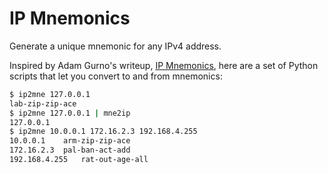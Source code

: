 # IP Mnemonics

Generate a unique mnemonic for any IPv4 address.

Inspired by Adam Gurno's writeup, [IP Mnemonics](http://gurno.com/adam/mne/),
here are a set of Python scripts that let you convert to and from mnemonics:

```sh
$ ip2mne 127.0.0.1
lab-zip-zip-ace
$ ip2mne 127.0.0.1 | mne2ip
127.0.0.1
$ ip2mne 10.0.0.1 172.16.2.3 192.168.4.255
10.0.0.1	arm-zip-zip-ace
172.16.2.3	pal-ban-act-add
192.168.4.255	rat-out-age-all
```

